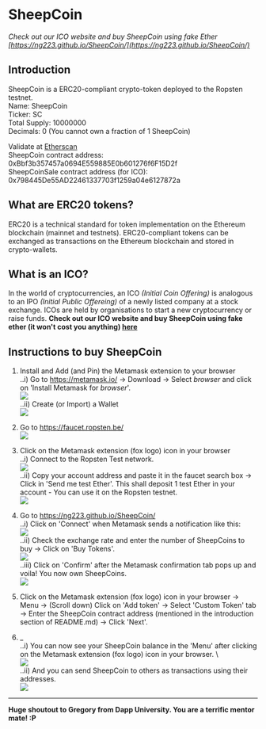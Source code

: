 # SheepCoin 

*Check out our ICO website and buy SheepCoin using fake Ether [https://ng223.github.io/SheepCoin/](https://ng223.github.io/SheepCoin/)*

## Introduction
SheepCoin is a ERC20-compliant crypto-token deployed to the Ropsten testnet.\
Name: SheepCoin\
Ticker: SC\
Total Supply: 10000000\
Decimals: 0 (You cannot own a fraction of 1 SheepCoin)

Validate at [Etherscan](https://ropsten.etherscan.io/)\
SheepCoin contract address: 0xBbf3b357457a0694E559885E0b601276f6F15D2f\
SheepCoinSale contract address (for ICO): 0x798445De55AD22461337703f1259a04e6127872a

## What are ERC20 tokens?
ERC20 is a technical standard for token implementation on the Ethereum blockchain (mainnet and testnets). ERC20-compliant tokens can be exchanged as transactions on the Ethereum blockchain and stored in crypto-wallets.

## What is an ICO?
In the world of cryptocurrencies, an ICO *(Initial Coin Offering)* is analogous to an IPO *(Initial Public Offereing)* of a newly listed company at a stock exchange. ICOs are held by organisations to start a new cryptocurrency or raise funds.
**Check out our ICO website and buy SheepCoin using fake ether (it won't cost you anything) [here](https://ng223.github.io/SheepCoin/)**

## Instructions to buy SheepCoin
 1. Install and Add (and Pin) the Metamask extension to your browser\
..i) Go to https://metamask.io/ -> Download -> Select *browser* and click on 'Install Metamask for *browser*'. \
![](README_images/Screenshot_1_1.png) \
..ii) Create (or Import) a Wallet  \
![](README_images/Screenshot_1_2.png) 

 2. Go to https://faucet.ropsten.be/ \
![](README_images/Screenshot_2.png) 

 3. Click on the Metamask extension (fox logo) icon in your browser\
..i) Connect to the Ropsten Test network. \
![](README_images/Screenshot_3_1.png) \
..ii) Copy your account address and paste it in the faucet search box -> Click in 'Send me test Ether'. This shall deposit 1 test Ether in your account - You can use it on the Ropsten testnet. \
![](README_images/Screenshot_3_2.png)

 4. Go to https://ng223.github.io/SheepCoin/ \
 ..i) Click on 'Connect' when Metamask sends a notification like this: \
![](README_images/Screenshot_4_1.png) \
 ..ii) Check the exchange rate and enter the number of SheepCoins to buy -> Click on 'Buy Tokens'. \
![](README_images/Screenshot_4_2.png) \
 ..iii) Click on 'Confirm' after the Metamask confirmation tab pops up and voila! You now own SheepCoins. \
![](README_images/Screenshot_4_3.png)

 5. Click on the Metamask extension (fox logo) icon in your browser -> Menu -> (Scroll down) Click on 'Add token' -> Select 'Custom Token' tab -> Enter the SheepCoin contract address (mentioned in the introduction section of README.md) -> Click 'Next'.

 6. _\
 ..i) You can now see your SheepCoin balance in the 'Menu' after clicking on the Metamask extension (fox logo) icon in your browser. \  
![](README_images/Screenshot_6_1.png) \
 ..ii) And you can send SheepCoin to others as transactions using their addresses. \
![](README_images/Screenshot_6_2.png)

---

**Huge shoutout to Gregory from Dapp University. You are a terrific mentor mate! :P**
